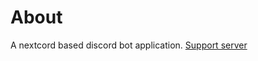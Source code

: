 # About
A nextcord based discord bot application. 
[Support server](https://discord.gg/v64G5MAWus)


 
